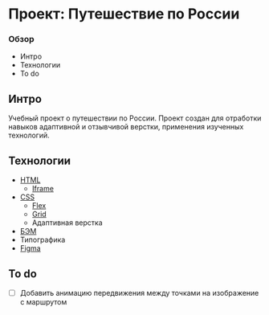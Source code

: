 # Проект: Путешествие по России

### Обзор
* Интро
* Технологии
* To do

## Интро
Учебный проект о путешествии по России. Проект создан для отработки навыков адаптивной и отзывчивой верстки, применения изученных технологий.

## Технологии
- [HTML](https://html.com/)
    - [Iframe](https://developer.mozilla.org/en-US/docs/Web/HTML/Element/iframe)
- [CSS](https://www.w3.org/TR/CSS/#css)
    - [Flex](https://developer.mozilla.org/en-US/docs/Web/CSS/flex)
    - [Grid](https://developer.mozilla.org/en-US/docs/Web/CSS/CSS_grid_layout)
    - Адаптивная верстка
- [БЭМ](https://ru.bem.info/)
- Типографика
- [Figma](https://www.figma.com/)

## To do
- [ ] Добавить анимацию передвижения между точками на изображение с маршрутом 
